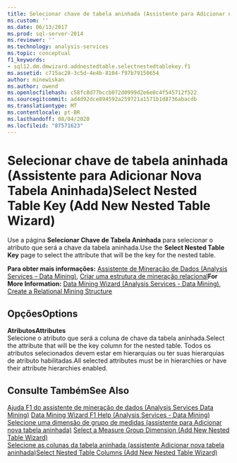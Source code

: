 ```yaml
---
title: Selecionar chave de tabela aninhada (Assistente para Adicionar nova tabela aninhada) | Microsoft Docs
ms.custom: ''
ms.date: 06/13/2017
ms.prod: sql-server-2014
ms.reviewer: ''
ms.technology: analysis-services
ms.topic: conceptual
f1_keywords:
- sql12.dm.dmwizard.addnestedtable.selectnestedtablekey.f1
ms.assetid: c715ac28-3c5d-4e4b-8104-f97b79150654
author: minewiskan
ms.author: owend
ms.openlocfilehash: c58fc8d77bccb072d0999d2e6e0c4f545712f522
ms.sourcegitcommit: ad4d92dce894592a259721a1571b1d8736abacdb
ms.translationtype: MT
ms.contentlocale: pt-BR
ms.lasthandoff: 08/04/2020
ms.locfileid: "87571623"
---
```

# <a name="select-nested-table-key-add-new-nested-table-wizard"></a><span data-ttu-id="95df2-102">Selecionar chave de tabela aninhada (Assistente para Adicionar Nova Tabela Aninhada)</span><span class="sxs-lookup"><span data-stu-id="95df2-102">Select Nested Table Key (Add New Nested Table Wizard)</span></span>
  <span data-ttu-id="95df2-103">Use a página **Selecionar Chave de Tabela Aninhada** para selecionar o atributo que será a chave da tabela aninhada.</span><span class="sxs-lookup"><span data-stu-id="95df2-103">Use the **Select Nested Table Key** page to select the attribute that will be the key for the nested table.</span></span>  
  
 <span data-ttu-id="95df2-104">**Para obter mais informações:** [Assistente de Mineração de Dados &#40;Analysis Services – Data Mining&#41;](data-mining/data-mining-wizard-analysis-services-data-mining.md), [Criar uma estrutura de mineração relacional](data-mining/create-a-relational-mining-structure.md)</span><span class="sxs-lookup"><span data-stu-id="95df2-104">**For More Information:** [Data Mining Wizard &#40;Analysis Services - Data Mining&#41;](data-mining/data-mining-wizard-analysis-services-data-mining.md), [Create a Relational Mining Structure](data-mining/create-a-relational-mining-structure.md)</span></span>  
  
## <a name="options"></a><span data-ttu-id="95df2-105">Opções</span><span class="sxs-lookup"><span data-stu-id="95df2-105">Options</span></span>  
 <span data-ttu-id="95df2-106">**Atributos**</span><span class="sxs-lookup"><span data-stu-id="95df2-106">**Attributes**</span></span>  
 <span data-ttu-id="95df2-107">Selecione o atributo que será a coluna de chave da tabela aninhada.</span><span class="sxs-lookup"><span data-stu-id="95df2-107">Select the attribute that will be the key column for the nested table.</span></span> <span data-ttu-id="95df2-108">Todos os atributos selecionados devem estar em hierarquias ou ter suas hierarquias de atributo habilitadas.</span><span class="sxs-lookup"><span data-stu-id="95df2-108">All selected attributes must be in hierarchies or have their attribute hierarchies enabled.</span></span>  
  
## <a name="see-also"></a><span data-ttu-id="95df2-109">Consulte Também</span><span class="sxs-lookup"><span data-stu-id="95df2-109">See Also</span></span>  
 <span data-ttu-id="95df2-110">[Ajuda F1 do assistente de mineração de dados &#40;Analysis Services Data Mining&#41;](data-mining-wizard-f1-help-analysis-services-data-mining.md) </span><span class="sxs-lookup"><span data-stu-id="95df2-110">[Data Mining Wizard F1 Help &#40;Analysis Services - Data Mining&#41;](data-mining-wizard-f1-help-analysis-services-data-mining.md) </span></span>  
 <span data-ttu-id="95df2-111">[Selecione uma dimensão de grupo de medidas &#40;assistente para Adicionar nova tabela aninhada&#41;](select-a-measure-group-dimension-add-new-nested-table-wizard.md) </span><span class="sxs-lookup"><span data-stu-id="95df2-111">[Select a Measure Group Dimension &#40;Add New Nested Table Wizard&#41;](select-a-measure-group-dimension-add-new-nested-table-wizard.md) </span></span>  
 [<span data-ttu-id="95df2-112">Selecione as colunas da tabela aninhada &#40;assistente Adicionar nova tabela aninhada&#41;</span><span class="sxs-lookup"><span data-stu-id="95df2-112">Select Nested Table Columns &#40;Add New Nested Table Wizard&#41;</span></span>](select-nested-table-columns-add-new-nested-table-wizard.md)  
  
  
